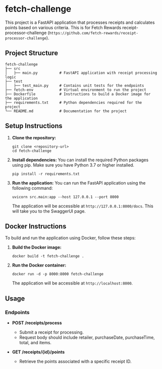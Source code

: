 # fetch-challenge

This project is a FastAPI application that processes receipts and calculates points based on various criteria. This is for Fetch Rewards receipt-processor-challenge (`https://github.com/fetch-rewards/receipt-processor-challenge`).

## Project Structure

```
fetch-challenge
├── src
│   ├── main.py          # FastAPI application with receipt processing logic
├── test
│   ├── test_main.py     # Contains unit tests for the endpoints
├── fetch-env            # Virtual environment to run the project
├── Dockerfile           # Instructions to build a Docker image for the application
├── requirements.txt     # Python dependencies required for the project
└── README.md            # Documentation for the project
```

## Setup Instructions

1. **Clone the repository:**
   ```
   git clone <repository-url>
   cd fetch-challenge
   ```

2. **Install dependencies:**
   You can install the required Python packages using pip. Make sure you have Python 3.7 or higher installed.
   ```
   pip install -r requirements.txt
   ```

3. **Run the application:**
   You can run the FastAPI application using the following command:
   ```
   uvicorn src.main:app --host 127.0.0.1 --port 8000
   ```

   The application will be accessible at `http://127.0.0.1:8000/docs`. This will take you to the SwaggerUI page.

## Docker Instructions

To build and run the application using Docker, follow these steps:

1. **Build the Docker image:**
   ```
   docker build -t fetch-challenge .
   ```

2. **Run the Docker container:**
   ```
   docker run -d -p 8000:8000 fetch-challenge
   ```

   The application will be accessible at `http://localhost:8000`.

## Usage

### Endpoints

- **POST /receipts/process**
  - Submit a receipt for processing.
  - Request body should include retailer, purchaseDate, purchaseTime, total, and items.

- **GET /receipts/{id}/points**
  - Retrieve the points associated with a specific receipt ID.